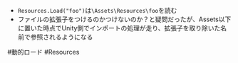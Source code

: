
- `Resources.Load("foo")`は`\Assets\Resources\foo`を読む
- ファイルの拡張子をつけるのかつけないのか？と疑問だったが、Assets以下に置いた時点でUnity側でインポートの処理が走り、拡張子を取り除いた名前で参照されるようになる

#動的ロード
#Resources
